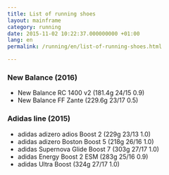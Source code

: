 ```yaml
---
title: List of running shoes
layout: mainframe
category: running
date: 2015-11-02 10:22:37.000000000 +01:00
lang: en
permalink: /running/en/list-of-running-shoes.html

---
```


### New Balance (2016)

 * New Balance RC 1400 v2 (181.4g 24/15 0.9)
 * New Balance FF Zante (229.6g 23/17 0.5)

### Adidas line (2015)

 * adidas adizero adios Boost 2 (229g 23/13 1.0)
 * adidas adizero Boston Boost 5 (218g 26/16 1.0)
 * adidas Supernova Glide Boost 7 (303g 27/17 1.0)
 * adidas Energy Boost 2 ESM (283g 25/16 0.9)
 * adidas Ultra Boost (324g 27/17 1.0)

